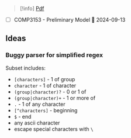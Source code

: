 > [!info] [Pdf](file:///C:/Users/vinay/Downloads/COMP3153-A.1P-1.pdf)

- [ ] COMP3153 - Preliminary Model 📅 2024-09-13

## Ideas
### Buggy parser for simplified regex
Subset includes:
- `[characters]` - 1 of group
- `character` - 1 of character
- `(group|character)?` - 0 or 1 of
- `(group|character)+` - 1 or more of
- `.` - 1 of any character
- `[^characters]` - beginning
- `$` - end
- any ascii character
- escape special characters with `\`